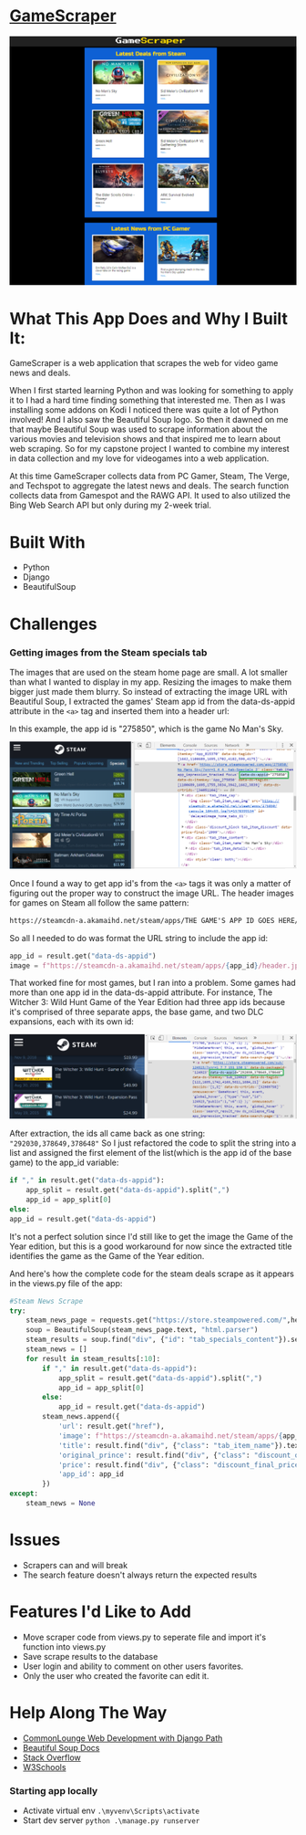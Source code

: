 # [GameScraper](https://mighty-oasis-10011.herokuapp.com/)
![](https://github.com/TR-1000/GameScraper/blob/master/staticfiles/img/GameCapture.PNG?raw=true)

# What This App Does and Why I Built It:
GameScraper is a web application that scrapes the web for video game news and deals.

When I first started learning Python and was looking for something to apply it to I had a hard time finding something that interested me. Then as I was installing some addons on Kodi I noticed there was quite a lot of Python involved! And I also saw the Beautiful Soup logo. So then it dawned on me that maybe Beautiful Soup was used to scrape information about the various movies and television shows and that inspired me to learn about web scraping. So for my capstone project I wanted to combine my interest in data collection and my love for videogames into a web application.

At this time GameScraper collects data from PC Gamer, Steam, The Verge, and Techspot to aggregate the latest news and deals. The search function collects data from Gamespot and the RAWG API. It used to also utilized the Bing Web Search API but only during my 2-week trial.

# Built With
* Python
* Django
* BeautifulSoup

# Challenges

### Getting images from the Steam specials tab
The images that are used on the steam home page are small. A lot smaller than what I wanted to display in my app. Resizing the images to make them bigger just made them blurry. So instead of extracting the image URL with Beautiful Soup, I extracted the games' Steam app id from the data-ds-appid attribute in the `<a>` tag and inserted them into a header url:

In this example, the app id is "275850", which is the game No Man's Sky.

![](https://github.com/TR-1000/GameScraper/blob/master/staticfiles/img/CaptureInspect.PNG?raw=true)

Once I found a way to get app id's from the `<a>` tags it was only a matter of figuring out the proper way to construct the image URL. The header images for games on Steam all follow the same pattern:

```html
https://steamcdn-a.akamaihd.net/steam/apps/THE GAME'S APP ID GOES HERE/header.jpg?
```

So all I needed to do was format the URL string to include the app id:
```python
app_id = result.get("data-ds-appid")
image = f"https://steamcdn-a.akamaihd.net/steam/apps/{app_id}/header.jpg?"
```

That worked fine for most games, but I ran into a problem. Some games had more than one app id in the data-ds-appid attribute. For instance, The Witcher 3: Wild Hunt Game of the Year Edition had three app ids because it's comprised of three separate apps, the base game, and two DLC expansions, each with its own id:

![](https://github.com/TR-1000/GameScraper/blob/master/staticfiles/img/CaptureInspectWitcher.png?raw=true)


After extraction, the ids all came back as one string: `"292030,378649,378648"` So I just refactored the code to split the string into a list and assigned the first element of the list(which is the app id of the base game) to the app_id variable:
```python
if "," in result.get("data-ds-appid"):
    app_split = result.get("data-ds-appid").split(",")
    app_id = app_split[0]
else:
app_id = result.get("data-ds-appid")
```
It's not a perfect solution since I'd still like to get the image the Game of the Year edition, but this is a good workaround for now since the extracted title identifies the game as the Game of the Year edition.

And here's how the complete code for the steam deals scrape as it appears in the views.py file of the app:
<br/>

```python
#Steam News Scrape
try:
    steam_news_page = requests.get("https://store.steampowered.com/",headers={"User-Agent":"Defined"})
    soup = BeautifulSoup(steam_news_page.text, "html.parser")
    steam_results = soup.find("div", {"id": "tab_specials_content"}).select("a")
    steam_news = []
    for result in steam_results[:10]:
        if "," in result.get("data-ds-appid"):
            app_split = result.get("data-ds-appid").split(",")
            app_id = app_split[0]
        else:
            app_id = result.get("data-ds-appid")
        steam_news.append({
            'url': result.get("href"),
            'image': f"https://steamcdn-a.akamaihd.net/steam/apps/{app_id}/header.jpg",
            'title': result.find("div", {"class": "tab_item_name"}).text,
            'original_prince': result.find("div", {"class": "discount_original_price"}).text,
            'price': result.find("div", {"class": "discount_final_price"}).text,
            'app_id': app_id
        })
except:
    steam_news = None
```

# Issues
* Scrapers can and will break
* The search feature doesn't always return the expected results


# Features I'd Like to Add
* Move scraper code from views.py to seperate file and import it's function into views.py
* Save scrape results to the database
* User login and ability to comment on other users favorites.
* Only the user who created the favorite can edit it.


# Help Along The Way
* [CommonLounge Web Development with Django Path](https://https://www.commonlounge.com//)
* [Beautiful Soup Docs](https://www.crummy.com/software/BeautifulSoup/bs4/doc/)
* [Stack Overflow](https://stackoverflow.com/)
* [W3Schools](https://www.w3schools.com/howto/howto_css_tooltip.asp)

### Starting app locally
* Activate virtual env ```.\myvenv\Scripts\activate```
* Start dev server ```python .\manage.py runserver ```
